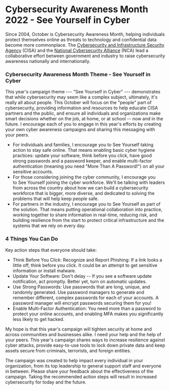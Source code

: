 Cybersecurity Awareness Month 2022 - See Yourself in Cyber
==========================================================

Since 2004, October is Cybersecurity Awareness Month, helping individuals protect themselves online as threats to technology and confidential data become more commonplace. The [Cybersecurity and Infrastructure Security Agency](https://www.linkedin.com/company/cisagov/) (CISA) and the [National Cybersecurity Alliance](https://www.linkedin.com/company/national-cybersecurity-alliance/) (NCA) lead a collaborative effort between government and industry to raise cybersecurity awareness nationally and internationally. 

### Cybersecurity Awareness Month Theme - See Yourself in Cyber

This year's campaign theme --- "See Yourself in Cyber" --- demonstrates that while cybersecurity may seem like a complex subject, ultimately, it's really all about people. This October will focus on the "people" part of cybersecurity, providing information and resources to help educate CISA partners and the public, and ensure all individuals and organizations make smart decisions whether on the job, at home, or at school -- now and in the future. I encourage each of you to engage in this year's efforts by creating your own cyber awareness campaigns and sharing this messaging with your peers.

-   For individuals and families, I encourage you to See Yourself taking action to stay safe online. That means enabling basic cyber hygiene practices: update your software, think before you click, have good strong passwords and a password keeper, and enable multi-factor authentication (meaning you need "More Than A Password!") on all your sensitive accounts. 
-   For those considering joining the cyber community, I encourage you to See Yourself joining the cyber workforce. We'll be talking with leaders from across the country about how we can build a cybersecurity workforce that is bigger, more diverse, and dedicated to solving the problems that will help keep people safe. 
-   For partners in the industry, I encourage you to See Yourself as part of the solution. That means putting operational collaboration into practice, working together to share information in real-time, reducing risk, and building resilience from the start to protect critical infrastructure and the systems that we rely on every day. 

### 4 Things You Can Do

Key action steps that everyone should take:

-   Think Before You Click: Recognize and Report Phishing: If a link looks a little off, think before you click. It could be an attempt to get sensitive information or install malware. 
-   Update Your Software: Don't delay -- If you see a software update notification, act promptly. Better yet, turn on automatic updates.
-   Use Strong Passwords: Use passwords that are long, unique, and randomly generated. Use password managers to generate and remember different, complex passwords for each of your accounts. A password manager will encrypt passwords securing them for you!
-   Enable Multi-Factor Authentication: You need more than a password to protect your online accounts, and enabling MFA makes you significantly less likely to get hacked.

My hope is that this year's campaign will tighten security at home and across communities and businesses alike. I need your help and the help of your peers. This year's campaign shares ways to increase resilience against cyber attacks, provide easy-to-use tools to lock down private data and keep assets secure from criminals, terrorists, and foreign entities.

The campaign was created to help impact every individual in your organization, from its top leadership to general support staff and everyone in between. Please share your feedback about the effectiveness of the campaign. Taking the recommended action steps will result in increased cybersecurity for today and the future.